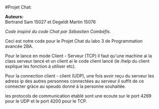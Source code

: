 #Projet Chat:

**Auteurs:**	
Bertrand    Sam     15027 et 
Degeldt     Martin  15076

*Code inspiré du code Chat par Sébastien Combéfis.*

Ceci est notre code pour le Projet Chat du labo 3 de Programmation avancée 2BA.

Pour le lance en mode Client - Serveur (TCP) il faut qu'une machine ai la class serveur lancé et un client ai le code
client lancé (le /help du client explique les fonction à utiliser etc).

Pour la connection client - client (UDP), une fois avoir reçu du serveur les adress ip des autres personnes connectées
au serveur il suffit de ce connecter gràce au speudo donné à la personne  souhaitée.

les protocols de communication etablé sont une ecoute sur le port 4269 pour le UDP et le port 4200 pour le TCP.